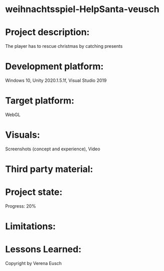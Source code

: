 # weihnachtsspiel-HelpSanta-veusch
<h1>Project description:</h1>
The player has to rescue christmas by catching presents


<h1>Development platform:</h1>
Windows 10, Unity 2020.1.5.1f, Visual Studio 2019

<h1>Target platform:</h1>
WebGL 

<h1>Visuals:</h1>
Screenshots (concept and experience), Video

<h1>Third party material:</h1>


<h1>Project state:</h1>
Progress: 20%

<h1>Limitations:</h1>

<h1>Lessons Learned:</h1>

Copyright by Verena Eusch
